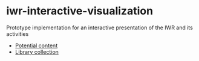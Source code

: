 # iwr-interactive-visualization

Prototype implementation for an interactive presentation of the IWR and its activities

* [Potential content](content.md)
* [Library collection](libraries.md)

